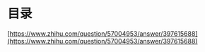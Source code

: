 # 目录




[https://www.zhihu.com/question/57004953/answer/397615688](https://www.zhihu.com/question/57004953/answer/397615688)













